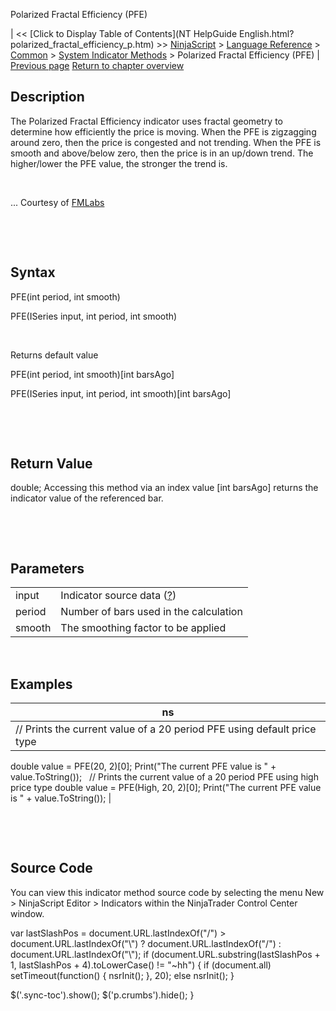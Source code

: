 ﻿










 


Polarized Fractal Efficiency (PFE)







| &lt;&lt; [Click to Display Table of Contents](NT HelpGuide English.html?polarized_fractal_efficiency_p.htm) &gt;&gt;
 [NinjaScript](ninjascript.htm) &gt; [Language Reference](language_reference_wip.htm) &gt; [Common](common.htm) &gt; [System Indicator Methods](indicators.htm) &gt;
Polarized Fractal Efficiency (PFE) | [Previous page](pivots.htm)
[Return to chapter overview](indicators.htm)










Description
-----------


The Polarized Fractal Efficiency indicator uses fractal geometry to determine how efficiently the price is moving. When the PFE is zigzagging around zero, then the price is congested and not trending. When the PFE is smooth and above/below zero, then the price is in an up/down trend. The higher/lower the PFE value, the stronger the trend is.


 


... Courtesy of [FMLabs](http://www.fmlabs.com/reference/default.htm?url=PFE.htm)


 


 


Syntax
------


PFE(int period, int smooth)  

PFE(ISeries<double> input, int period, int smooth)


 


Returns default value  

PFE(int period, int smooth)[int barsAgo]  

PFE(ISeries<double> input, int period, int smooth)[int barsAgo]


 


 


Return Value
------------


double; Accessing this method via an index value [int barsAgo] returns the indicator value of the referenced bar.


 


 


Parameters
----------




|  |  |
| --- | --- |
| input | Indicator source data ([?](valid_input_data_for_indicator.htm)) |
| period | Number of bars used in the calculation |
| smooth | The smoothing factor to be applied |



 



Examples
--------




| ns |
| --- |
| // Prints the current value of a 20 period PFE using default price type
double value = PFE(20, 2)[0];
Print("The current PFE value is " + value.ToString());
 
// Prints the current value of a 20 period PFE using high price type
double value = PFE(High, 20, 2)[0];
Print("The current PFE value is " + value.ToString()); |



 


 


Source Code
-----------


You can view this indicator method source code by selecting the menu New &gt; NinjaScript Editor &gt; Indicators within the NinjaTrader Control Center window.





 
 var lastSlashPos = document.URL.lastIndexOf("/") &gt; document.URL.lastIndexOf("\\") ? document.URL.lastIndexOf("/") : document.URL.lastIndexOf("\\");
 if (document.URL.substring(lastSlashPos + 1, lastSlashPos + 4).toLowerCase() != "~hh") {
 if (document.all) setTimeout(function() {
 nsrInit();
 }, 20);
 else nsrInit();
 }
 
 
 $('.sync-toc').show();
 $('p.crumbs').hide();
 }
 
 
 



</double></double>